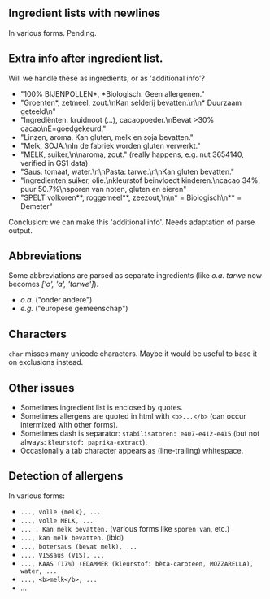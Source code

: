 
## Ingredient lists with newlines

In various forms. Pending.


## Extra info after ingredient list.

Will we handle these as ingredients, or as 'additional info'?

- "100% BIJENPOLLEN*, *Biologisch. Geen allergenen."
- "Groenten*, zetmeel, zout.\nKan selderij bevatten.\n\n* Duurzaam geteeld\n"
- "Ingrediënten: kruidnoot (...), cacaopoeder.\nBevat >30% cacao\nE=goedgekeurd."
- "Linzen, aroma. Kan gluten, melk en soja bevatten."
- "Melk, SOJA.\nIn de fabriek worden gluten verwerkt."
- "MELK, suiker,\n\naroma, zout." (really happens, e.g. nut 3654140, verified in GS1 data)
- "Saus: tomaat, water.\n\nPasta: tarwe.\n\nKan gluten bevatten."
- "ingredienten:suiker, olie.\nkleurstof beinvloedt kinderen.\ncacao 34%, puur 50.7%\nsporen van noten, gluten en eieren"
- "SPELT volkoren**, roggemeel**, zeezout,\n\n* = Biologisch\n** = Demeter"

Conclusion: we can make this 'additional info'. Needs adaptation of parse output.


## Abbreviations

Some abbreviations are parsed as separate ingredients
(like _o.a. tarwe_ now becomes _['o', 'a', 'tarwe']_).

* _o.a._ ("onder andere")
* _e.g._ ("europese gemeenschap")


## Characters

`char` misses many unicode characters. Maybe it would be useful to base it on exclusions instead.


## Other issues

- Sometimes ingredient list is enclosed by quotes.
- Sometimes allergens are quoted in html with `<b>...</b>` (can occur intermixed with other forms).
- Sometimes dash is separator: `stabilisatoren: e407-e412-e415` (but not always: `kleurstof: paprika-extract`).
- Occasionally a tab character appears as (line-trailing) whitespace.


## Detection of allergens

In various forms:
- `..., volle {melk}, ...`
- `..., volle MELK, ...`
- `... . Kan melk bevatten.` (various forms like `sporen van`, etc.)
- `..., kan melk bevatten.` (ibid)
- `..., botersaus (bevat melk), ...`
- `..., VISsaus (VIS), ...`
- `..., KAAS (17%) (EDAMMER (kleurstof: bèta-caroteen, MOZZARELLA), water, ...`
- `..., <b>melk</b>, ...`
- ...

